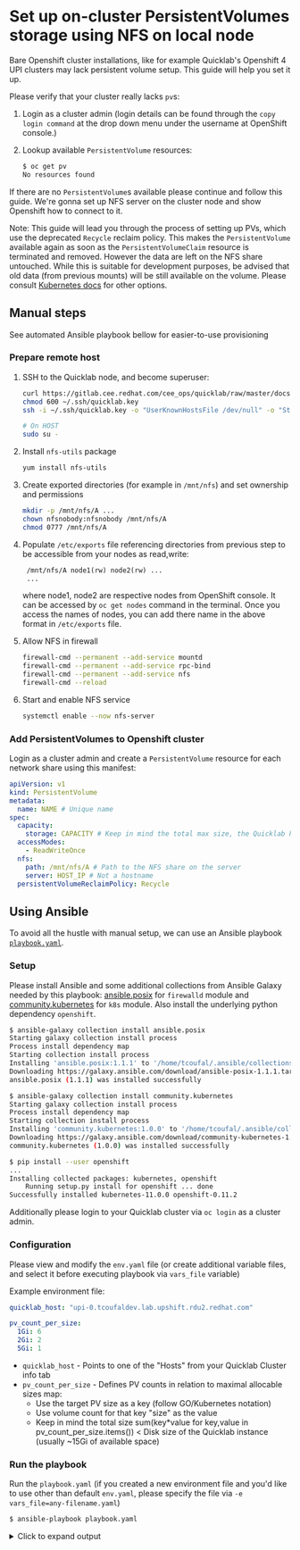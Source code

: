 # Set up on-cluster PersistentVolumes storage using NFS on local node

Bare Openshift cluster installations, like for example Quicklab's Openshift 4 UPI clusters may lack persistent volume setup. This guide will help you set it up.

Please verify that your cluster really lacks `pv`s:

1. Login as a cluster admin (login details can be found through the `copy login command` at the drop down menu under the username at OpenShift console.)
2. Lookup available `PersistentVolume` resources:

   ```bash
   $ oc get pv
   No resources found
   ```

If there are no `PersistentVolume`s available please continue and follow this guide. We're gonna set up NFS server on the cluster node and show Openshift how to connect to it.

Note: This guide will lead you through the process of setting up PVs, which use the deprecated `Recycle` reclaim policy. This makes the `PersistentVolume` available again as soon as the `PersistentVolumeClaim` resource is terminated and removed. However the data are left on the NFS share untouched. While this is suitable for development purposes, be advised that old data (from previous mounts) will be still available on the volume. Please consult [Kubernetes docs](https://kubernetes.io/docs/concepts/storage/persistent-volumes/#reclaiming) for other options.

## Manual steps

See automated Ansible playbook bellow for easier-to-use provisioning

### Prepare remote host

1. SSH to the Quicklab node, and become superuser:

   ```sh
   curl https://gitlab.cee.redhat.com/cee_ops/quicklab/raw/master/docs/quicklab.key --output ~/.ssh/quicklab.key
   chmod 600 ~/.ssh/quicklab.key
   ssh -i ~/.ssh/quicklab.key -o "UserKnownHostsFile /dev/null" -o "StrictHostKeyChecking no" quicklab@HOST

   # On HOST
   sudo su -
   ```

2. Install `nfs-utils` package

   ```sh
   yum install nfs-utils
   ```

3. Create exported directories (for example in `/mnt/nfs`) and set ownership and permissions

   ```sh
   mkdir -p /mnt/nfs/A ...
   chown nfsnobody:nfsnobody /mnt/nfs/A
   chmod 0777 /mnt/nfs/A
   ```

4. Populate `/etc/exports` file referencing directories from previous step to be accessible from your nodes as read,write:

   ```txt
    /mnt/nfs/A node1(rw) node2(rw) ...
    ...
   ```
   where node1, node2 are respective nodes from OpenShift console. It can be accessed by `oc get nodes` command in the terminal. Once you access the names of nodes, you can add there name in the above format in `/etc/exports` file. 

5. Allow NFS in firewall

   ```sh
   firewall-cmd --permanent --add-service mountd
   firewall-cmd --permanent --add-service rpc-bind
   firewall-cmd --permanent --add-service nfs
   firewall-cmd --reload
   ```

6. Start and enable NFS service

   ```sh
   systemctl enable --now nfs-server
   ```

### Add PersistentVolumes to Openshift cluster

Login as a cluster admin and create a `PersistentVolume` resource for each network share using this manifest:

```yaml
apiVersion: v1
kind: PersistentVolume
metadata:
  name: NAME # Unique name
spec:
  capacity:
    storage: CAPACITY # Keep in mind the total max size, the Quicklab host has a disk size of 20Gi total (usually ~15Gi of available and usable space)
  accessModes:
    - ReadWriteOnce
  nfs:
    path: /mnt/nfs/A # Path to the NFS share on the server
    server: HOST_IP # Not a hostname
  persistentVolumeReclaimPolicy: Recycle
```

## Using Ansible

To avoid all the hustle with manual setup, we can use an Ansible playbook [`playbook.yaml`](playbook.yaml).

### Setup

Please install Ansible and some additional collections from Ansible Galaxy needed by this playbook: [ansible.posix](https://galaxy.ansible.com/ansible/posix) for `firewalld` module and [community.kubernetes](https://galaxy.ansible.com/community/kubernetes) for `k8s` module. Also install the underlying python dependency `openshift`.

```bash
$ ansible-galaxy collection install ansible.posix
Starting galaxy collection install process
Process install dependency map
Starting collection install process
Installing 'ansible.posix:1.1.1' to '/home/tcoufal/.ansible/collections/ansible_collections/ansible/posix'
Downloading https://galaxy.ansible.com/download/ansible-posix-1.1.1.tar.gz to /home/tcoufal/.ansible/tmp/ansible-local-43567u9ge76rl/tmpyttcjmul
ansible.posix (1.1.1) was installed successfully

$ ansible-galaxy collection install community.kubernetes
Starting galaxy collection install process
Process install dependency map
Starting collection install process
Installing 'community.kubernetes:1.0.0' to '/home/tcoufal/.ansible/collections/ansible_collections/community/kubernetes'
Downloading https://galaxy.ansible.com/download/community-kubernetes-1.0.0.tar.gz to /home/tcoufal/.ansible/tmp/ansible-local-29431yk2zoutk/tmpwgl4xsnb
community.kubernetes (1.0.0) was installed successfully

$ pip install --user openshift
...
Installing collected packages: kubernetes, openshift
    Running setup.py install for openshift ... done
Successfully installed kubernetes-11.0.0 openshift-0.11.2
```

Additionally please login to your Quicklab cluster via `oc login` as a cluster admin.

### Configuration

Please view and modify the `env.yaml` file (or create additional variable files, and select it before executing playbook via `vars_file` variable)

Example environment file:

```yaml
quicklab_host: "upi-0.tcoufaldev.lab.upshift.rdu2.redhat.com"

pv_count_per_size:
  1Gi: 6
  2Gi: 2
  5Gi: 1
```

- `quicklab_host` - Points to one of the "Hosts" from your Quicklab Cluster info tab
- `pv_count_per_size` - Defines PV counts in relation to maximal allocable sizes map:
  - Use the target PV size as a key (follow GO/Kubernetes notation)
  - Use volume count for that key "size" as the value
  - Keep in mind the total size sum(key\*value for key,value in pv_count_per_size.items()) < Disk size of the Quicklab instance (usually ~15Gi of available space)

### Run the playbook

Run the `playbook.yaml` (if you created a new environment file and you'd like to use other than default `env.yaml`, please specify the file via `-e vars_file=any-filename.yaml`)

```bash
$ ansible-playbook playbook.yaml
```

<details>
<summary>Click to expand output</summary>

```bash
PLAY [Dynamically create Quicklab host in Ansible] **********************************************************************

TASK [Gathering Facts] **************************************************************************************************
ok: [localhost]

TASK [Load variables file] **********************************************************************************************
ok: [localhost]

TASK [Preprocess the PV count per size map to a flat list] **************************************************************
ok: [localhost]

TASK [Fetch Quicklab certificate] ***************************************************************************************
ok: [localhost]

TASK [Adding host] ******************************************************************************************************
changed: [localhost]

TASK [Get available Openshift nodes] ************************************************************************************
ok: [localhost]

TASK [Preprocess nodes k8s resource response to list of IPs] ************************************************************
ok: [localhost]

PLAY [Setup NFS on Openshift host] **************************************************************************************

TASK [Gathering Facts] **************************************************************************************************
ok: [quicklab]

TASK [Copy localhost variables for easier access] ***********************************************************************
ok: [quicklab]

TASK [Install the NFS server] *******************************************************************************************
ok: [quicklab]

TASK [Create export dirs] ***********************************************************************************************
changed: [quicklab] => (item=['1Gi', 0])
changed: [quicklab] => (item=['1Gi', 1])
changed: [quicklab] => (item=['1Gi', 2])
changed: [quicklab] => (item=['1Gi', 3])
changed: [quicklab] => (item=['1Gi', 4])
changed: [quicklab] => (item=['1Gi', 5])
changed: [quicklab] => (item=['2Gi', 0])
changed: [quicklab] => (item=['2Gi', 1])
changed: [quicklab] => (item=['5Gi', 0])

TASK [Populate /etc/exports file] ***************************************************************************************
changed: [quicklab]

TASK [Allow services in firewall] ***************************************************************************************
changed: [quicklab] => (item=nfs)
changed: [quicklab] => (item=rpc-bind)
changed: [quicklab] => (item=mountd)

TASK [Reload firewall] **************************************************************************************************
changed: [quicklab]

TASK [Enable and start NFS server] **************************************************************************************
changed: [quicklab]

TASK [Reload exports when the server was already started] ***************************************************************
skipping: [quicklab]

PLAY [Create PersistentVolumes in OpenShift] ****************************************************************************

TASK [Gathering Facts] **************************************************************************************************
ok: [localhost]

TASK [Find IPv4 of the host] ********************************************************************************************
ok: [localhost]

TASK [Create PersistentVolume resource] *********************************************************************************
changed: [localhost] => (item=['1Gi', 0])
changed: [localhost] => (item=['1Gi', 1])
changed: [localhost] => (item=['1Gi', 2])
changed: [localhost] => (item=['1Gi', 3])
changed: [localhost] => (item=['1Gi', 4])
changed: [localhost] => (item=['1Gi', 5])
changed: [localhost] => (item=['2Gi', 0])
changed: [localhost] => (item=['2Gi', 1])
changed: [localhost] => (item=['5Gi', 0])

PLAY RECAP **************************************************************************************************************
localhost                  : ok=10   changed=2    unreachable=0    failed=0    skipped=0    rescued=0    ignored=0
quicklab                   : ok=8    changed=5    unreachable=0    failed=0    skipped=1    rescued=0    ignored=0
```

</details>
